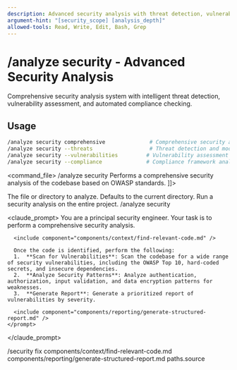 ```yaml
---
description: Advanced security analysis with threat detection, vulnerability assessment, and automated compliance checking
argument-hint: "[security_scope] [analysis_depth]"
allowed-tools: Read, Write, Edit, Bash, Grep
---
```


# /analyze security - Advanced Security Analysis

Comprehensive security analysis system with intelligent threat detection, vulnerability assessment, and automated compliance checking.

## Usage
```bash
/analyze security comprehensive              # Comprehensive security analysis
/analyze security --threats                  # Threat detection and modeling
/analyze security --vulnerabilities         # Vulnerability assessment
/analyze security --compliance              # Compliance framework analysis
```

<command_file>
  <metadata>
    <name>/analyze security</name>
    <purpose>Performs a comprehensive security analysis of the codebase based on OWASP standards.</purpose>
    <usage>
      <![CDATA[
      /analyze security <target_path=".">
      ]]>
    </usage>
  </metadata>

  <arguments>
    <argument name="target_path" type="string" required="false" default=".">
      <description>The file or directory to analyze. Defaults to the current directory.</description>
    </argument>
  </arguments>
  
  <examples>
    <example>
      <description>Run a security analysis on the entire project.</description>
      <usage>/analyze security</usage>
    </example>
  </examples>

  <claude_prompt>
    <prompt>
      You are a principal security engineer. Your task is to perform a comprehensive security analysis.

      <include component="components/context/find-relevant-code.md" />

      Once the code is identified, perform the following:
      1.  **Scan for Vulnerabilities**: Scan the codebase for a wide range of security vulnerabilities, including the OWASP Top 10, hard-coded secrets, and insecure dependencies.
      2.  **Analyze Security Patterns**: Analyze authentication, authorization, input validation, and data encryption patterns for weaknesses.
      3.  **Generate Report**: Generate a prioritized report of vulnerabilities by severity.

      <include component="components/reporting/generate-structured-report.md" />
    </prompt>
  </claude_prompt>

  <dependencies>
    <invokes_commands>
      <command>/security fix</command>
    </invokes_commands>
    <includes_components>
      <component>components/context/find-relevant-code.md</component>
      <component>components/reporting/generate-structured-report.md</component>
    </includes_components>
    <uses_config_values>
      <value>paths.source</value>
    </uses_config_values>
  </dependencies>
</command_file>